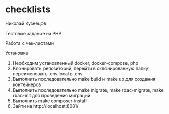 # checklists

Николай Кузнецов

Тестовое задание на PHP

Работа с чек-листами

Установка
1) Необходим установленный docker, docker-compose, php
2) Клонировать репозиторий, перейти в склонированную папку, переименовать .env.local в .env
3) Выполнить последовательно make build и make up для создания контейнеров
4) Выполнить последовательно make migrate, make rbac-migrate, make rbac-init для проведения миграций
5) Выполнить make composer-install
6) Зайти на http://localhost:8081/